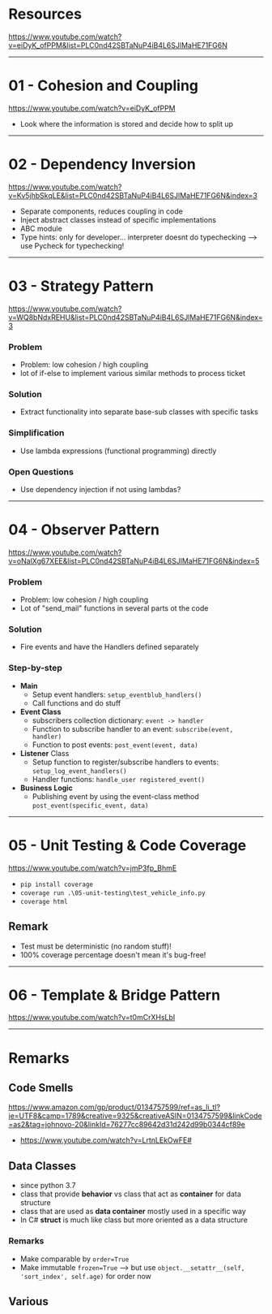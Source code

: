 # Resources

https://www.youtube.com/watch?v=eiDyK_ofPPM&list=PLC0nd42SBTaNuP4iB4L6SJlMaHE71FG6N


------------------------------------------------------------------

# 01 - Cohesion and Coupling

https://www.youtube.com/watch?v=eiDyK_ofPPM

- Look where the information is stored and decide how to split up

------------------------------------------------------------------

# 02 - Dependency Inversion

https://www.youtube.com/watch?v=Kv5jhbSkqLE&list=PLC0nd42SBTaNuP4iB4L6SJlMaHE71FG6N&index=3

- Separate components, reduces coupling in code
- Inject abstract classes instead of specific implementations
- ABC module
- Type hints: only for developer... interpreter doesnt do typechecking --> use Pycheck for typechecking!

------------------------------------------------------------------

# 03 - Strategy Pattern

https://www.youtube.com/watch?v=WQ8bNdxREHU&list=PLC0nd42SBTaNuP4iB4L6SJlMaHE71FG6N&index=3

### Problem

- Problem: low cohesion / high coupling
- lot of if-else to implement various similar methods to process ticket

### Solution

- Extract functionality into separate base-sub classes with specific tasks

### Simplification

- Use lambda expressions (functional programming) directly

### Open Questions

- Use dependency injection if not using lambdas?

------------------------------------------------------------------

# 04 - Observer Pattern

https://www.youtube.com/watch?v=oNalXg67XEE&list=PLC0nd42SBTaNuP4iB4L6SJlMaHE71FG6N&index=5

### Problem

- Problem: low cohesion / high coupling
- Lot of "send_mail" functions in several parts ot the code

### Solution

- Fire events and have the Handlers defined separately

### Step-by-step

- **Main**
    - Setup event handlers: `setup_eventblub_handlers()`
    - Call functions and do stuff
- **Event Class**
    - subscribers collection dictionary: `event -> handler`
    - Function to subscribe handler to an event: `subscribe(event, handler)`
    - Function to post events: `post_event(event, data)`
- **Listener** Class
    - Setup function to register/subscribe handlers to events:       
      `setup_log_event_handlers()`
    - Handler functions: `handle_user registered_event()`
- **Business Logic**
    - Publishing event by using the event-class method `post_event(specific_event, data)`

------------------------------------------------------------------

# 05 - Unit Testing & Code Coverage

https://www.youtube.com/watch?v=jmP3fp_BhmE

- `pip install coverage`
- `coverage run .\05-unit-testing\test_vehicle_info.py`
- `coverage html`

## Remark

- Test must be deterministic (no random stuff)!
- 100% coverage percentage doesn't mean it's bug-free!

------------------------------------------------------------------

# 06 - Template & Bridge Pattern

https://www.youtube.com/watch?v=t0mCrXHsLbI




------------------------------------------------------------------

# Remarks

## Code Smells

https://www.amazon.com/gp/product/0134757599/ref=as_li_tl?ie=UTF8&camp=1789&creative=9325&creativeASIN=0134757599&linkCode=as2&tag=johnovo-20&linkId=76277cc89642d31d242d99b0344cf89e

- https://www.youtube.com/watch?v=LrtnLEkOwFE#

## Data Classes

- since python 3.7
- class that provide **behavior** vs class that act as **container** for data structure
- class that are used as **data container** mostly used in a specific way
- In C# **struct** is much like class but more oriented as a data structure

### Remarks

- Make comparable by `order=True`
- Make immutable `frozen=True`  -->  but use `object.__setattr__(self, 'sort_index', self.age)` for order now

## Various
